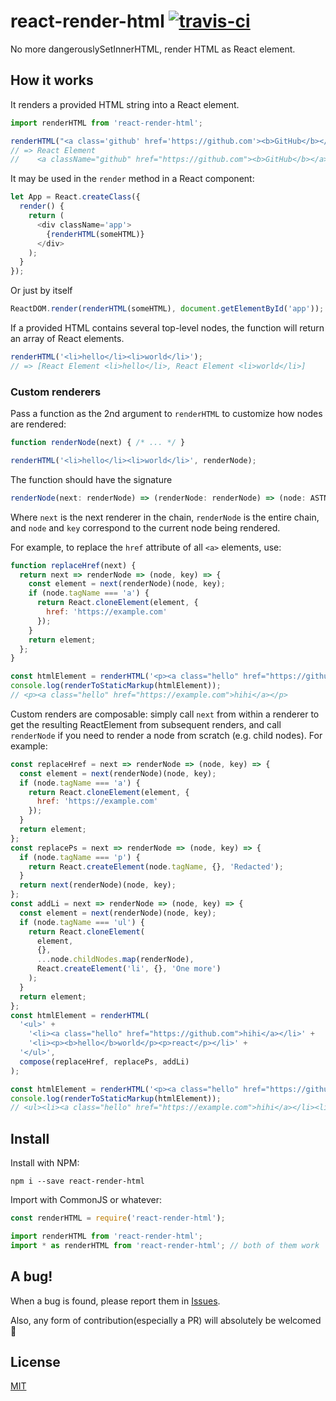 # react-render-html [![travis-ci](https://travis-ci.org/noraesae/react-render-html.svg)](https://travis-ci.org/noraesae/react-render-html)

No more dangerouslySetInnerHTML, render HTML as React element.

## How it works

It renders a provided HTML string into a React element.

```js
import renderHTML from 'react-render-html';

renderHTML("<a class='github' href='https://github.com'><b>GitHub</b></a>")
// => React Element
//    <a className="github" href="https://github.com"><b>GitHub</b></a>
```

It may be used in the `render` method in a React component:

```js
let App = React.createClass({
  render() {
    return (
      <div className='app'>
        {renderHTML(someHTML)}
      </div>
    );
  }
});
```

Or just by itself
```js
ReactDOM.render(renderHTML(someHTML), document.getElementById('app'));
```

If a provided HTML contains several top-level nodes, the function will return
an array of React elements.

```js
renderHTML('<li>hello</li><li>world</li>');
// => [React Element <li>hello</li>, React Element <li>world</li>]
```

### Custom renderers

Pass a function as the 2nd argument to `renderHTML` to customize how nodes are rendered:
```js
function renderNode(next) { /* ... */ }

renderHTML('<li>hello</li><li>world</li>', renderNode);
```

The function should have the signature
```js
renderNode(next: renderNode) => (renderNode: renderNode) => (node: ASTNode.<Element>, key: String) => ReactElement
```

Where `next` is the next renderer in the chain, `renderNode` is the entire chain, and `node` and `key` correspond to the current node being rendered.

For example, to replace the `href` attribute of all `<a>` elements, use:
```js
function replaceHref(next) {
  return next => renderNode => (node, key) => {
    const element = next(renderNode)(node, key);
    if (node.tagName === 'a') {
      return React.cloneElement(element, {
        href: 'https://example.com'
      });
    }
    return element;
  };
}

const htmlElement = renderHTML('<p><a class="hello" href="https://github.com">hihi</a></p>', replaceHref);
console.log(renderToStaticMarkup(htmlElement));
// <p><a class="hello" href="https://example.com">hihi</a></p>
```

Custom renders are composable: simply call `next` from within a renderer to get the resulting ReactElement from subsequent renders, and call `renderNode` if you need to render a node from scratch (e.g. child nodes). For example:
```js
const replaceHref = next => renderNode => (node, key) => {
  const element = next(renderNode)(node, key);
  if (node.tagName === 'a') {
    return React.cloneElement(element, {
      href: 'https://example.com'
    });
  }
  return element;
};
const replacePs = next => renderNode => (node, key) => {
  if (node.tagName === 'p') {
    return React.createElement(node.tagName, {}, 'Redacted');
  }
  return next(renderNode)(node, key);
};
const addLi = next => renderNode => (node, key) => {
  const element = next(renderNode)(node, key);
  if (node.tagName === 'ul') {
    return React.cloneElement(
      element,
      {},
      ...node.childNodes.map(renderNode),
      React.createElement('li', {}, 'One more')
    );
  }
  return element;
};
const htmlElement = renderHTML(
  '<ul>' +
    '<li><a class="hello" href="https://github.com">hihi</a></li>' +
    '<li><p><b>hello</b>world</p><p>react</p></li>' +
  '</ul>',
  compose(replaceHref, replacePs, addLi)
);

const htmlElement = renderHTML('<p><a class="hello" href="https://github.com">hihi</a></p>', replaceHref);
console.log(renderToStaticMarkup(htmlElement));
// <ul><li><a class="hello" href="https://example.com">hihi</a></li><li><p>Redacted</p><p>Redacted</p></li><li>One more</li></ul>
```

## Install

Install with NPM:

```
npm i --save react-render-html
```

Import with CommonJS or whatever:

```js
const renderHTML = require('react-render-html');

import renderHTML from 'react-render-html';
import * as renderHTML from 'react-render-html'; // both of them work
```

## A bug!

When a bug is found, please report them in [Issues](https://github.com/noraesae/react-render-html/issues).

Also, any form of contribution(especially a PR) will absolutely be welcomed :beers:

## License

[MIT](LICENSE)
